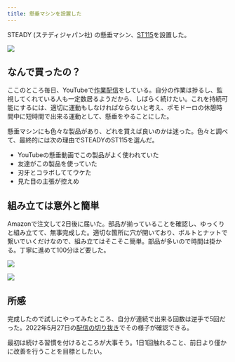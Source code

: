 ```yaml
---
title: 懸垂マシンを設置した
---
```

STEADY (ステディジャパン社) の懸垂マシン、[ST115](https://www.amazon.co.jp/dp/B09K3QQBKH)を設置した。

![](https://lh3.googleusercontent.com/docs/AG8NV2aEB3fHK70YiLhl6BBYcqzlQ2a78PekrHgrEaLZbklpJl2uinHEepmbN78C6UKmc5fbza4Cx-z7O-qWpzuQKWH2F3iIHaf-O-jaMwBKo3SzO1uUmCuJ0hOGhmxhwiyi3WD-vMFvlBTDbuzAUbPq2RsBLFEGQCNXk398xq-zRSTr5yCuzqEe-kFzWkSxweeRoV5qJdAi7Q_W9ncqC9AA2Wxb9uzT8pTafFYg_N4vIAKnQNgCnEZwXc19Arpj0-MffJcpjBuGQBkWPY2gEVKY-orNE2JKwzwXmPf6nakOzOD9RqI5Bcp690O7NPER4X5cRFDRXIIVCvo1mpTuJ9EXprS-hk8gWmTpcxxRwy92N-uAndevbRfDAlYUrn_DfgxuY8xelaKjNKelBQ16ZpmyxwEYNKaucDDKfq4ZTq96yrtlRY6JnVoAYAtbOl9G3d3O2pXXh6pT_Gf6sbWkwvKM0dUY2jUfmPV2JomzBlvKUN3vcXbzDC7xX6iw60uIu5BJeKMICN5BxWU-ErhdRRwBRoRs-mt6h4p0MuT1Hyjnq2-Il9GCuBKH64xfAJ_L5i-LzSA0e3W_yutV-79m7z_HfZYN2TWqxe1ceQOvAW94vveKDOZqdl5jN0Ylfyhc1DogFfwNGwsg_Q_dW5l_mfrf2yuJT0AwIFyNCXOBGOKw0l1fDzFGYugV2doH3ax6DJeg_fR-wcxK62fQUuBwwGJlJq87IPLMtvvyDzx_ylOSwiEs3VmfxFec5KY8j_EiG_npstUiB-S5NpMNHejTEuDAyjwPYRISaoF86ZW6eH8KSq3YHwKy2VZmQip2x2niZBwXr3S-Ve3xKbqOuiE30hNLAOjV-pLtNlpbP1BQU6ohhTU31XHX_lAR5qjFsVzJue8DIR-qk9D0VL-gvUmXha8nGS3jomChx8Ss-y6EjBoBPMOMs3JlN7K-zF2GXwR-SPkdBJHJQoVX9TL5ECQO-egsncWlorXkHGNjFUj8T3RUfJeKO6XHAwZ3_QNgEI53WsF1VZG-gfntaUmrFHov8dp4TWZy7TowJC_l6SORJ1YJ8a6eohStkkzp8HGDDxZvFkqDJ7Ur31dlEu6NZhIDryC9XoFrqbHNmDe9DU63LY8AUcowWoo3tnKrkQOTTW1SALZDgpLNEpYhqIUxd0foPzp23Tt5RoA7auoMsioRk69d63d1bVRQCyDEi-sHGjqeDbDzW68dsGerVAv8fJdqXdXtXZv1er0mw65P4CIIE1xd7mIVSEzk)

なんで買ったの？
--------

ここのところ毎日、YouTubeで[作業配信](https://www.youtube.com/c/r7kamura)をしている。自分の作業は捗るし、監視してくれている人も一定数居るようだから、しばらく続けたい。これを持続可能にするには、適切に運動もしなければならないと考え、ポモドーロの休憩時間中に短時間で出来る運動として、懸垂をやることにした。

懸垂マシンにも色々な製品があり、どれを買えば良いのかは迷った。色々と調べて、最終的には次の理由でSTEADYのST115を選んだ。

*   YouTubeの懸垂動画でこの製品がよく使われていた
*   友達がこの製品を使っていた
*   刃牙とコラボしててウケた
*   見た目の主張が控えめ

組み立ては意外と簡単
----------

Amazonで注文して2日後に届いた。部品が揃っていることを確認し、ゆっくりと組み立てて、無事完成した。適切な箇所に穴が開いており、ボルトとナットで繋いでいくだけなので、組み立てはそこそこ簡単。部品が多いので時間は掛かる。丁寧に進めて100分ほど要した。

![](https://lh3.googleusercontent.com/docs/AG8NV2YBUSUW-DHivnxEJtypMqIzgGqBZgBQpoy1ae_pDn0uNzbXPXsVUnlsDJXj-VIG0IER0D0Xqplc2L7Rn9Y8qyqPqt7CeDEaUstHxdSQ1FDK7ux6w4w1QhPE_pBy4pPmNR-_3zfXbzMVwVGJhxBWc4WQcPQKDevpXbtG4pOvIuDKykSBfOIlIVxLHnZRbaH7tO-XQwbpGV6hgpFMmYF55Egt5B87NY8pvOt3E1jkKtBYtFVS6zk3oK1eLB6TbscOo2aRhOzQi5yxZ_43SzI3woye27pyvfWGrY29x9GoV8mBeXUL93oEm5GdOQAiBNlTBZOfmtj7Sq13kD-QThywtaYFtPNsVwjRcnIBhnCPr6D3NLMdDdewThD4DKLi2D0rZepvoQhe52wtq2UmaxFYBIdKHA8W5BG5qeE7ouGuZXSrc4BE2rPRbAnjEpe5aH8JHpMLdGsIRM-DWyUlXAJjqZ0xUvNZ2y77vsXoX_QJTYEeI3WDiRtc5oPQjies4ay5ju5yjBwuJ9MBlzGsrMtQ0qegOhtR_dQk0ie1B99DeIAhexi_zCLhT2PmfO1WghPTzB_tz6Wl-QJbOwOq_Ds5wXDhDZv6LPtH6WfvKzcjD-EhV2PUXKySSaVjzCDJUOHappUSLOEQ5hybsJ80s5us4mf9RrzHz4tGSN_Nz_d1lC9iuBP1qRVW5XwSBmxOhj-_tszuMoggtLpz_GAE1Styc8hd5XGYVk0TQqF-Ew40sDWuCxQifLYjaybVOhT0ZmtJckxjnIu5757VMMCQsG6dTw5ETAwSm1_KJi24XmjbTWK9tNrOLXhN9umrLgTQrJBzbm1qrPmSGCZvLJNJ3i6j62jPGde-SE3SA-JZKo3aayp52NodRVoOelCNw7Yci46cSq7HeO0wxjJjlDuKcJy7vYE6miRuld42Xx-kK_NupwZXeZcwPNVpWbaDIhz9C7UD8Cu2g5pwpBs35a8-jhXxdx2UxcvTY7YkhVKGoD1by7NbexNav4OUIyoAUmB2SP8j-7hH8o2yNcqlJ4o8ZKUNt_FTCiWh0qaLrcmr_iNXiw40lc1t4wbtenM85riSyf1DdLu9VM_xxW5r8aIItSlfsqWq7EKpYUb5CMFVeRqGZth-hCe-d7q5cMuJ2DdX6K_8n__KmG6hhlQcnUIwG_Wqsh8ESLbwIFbr_F8RUZOsDHItoXsvCVeYaiWQCbNrfYmEGKQ8qSw3OSSWxnZcWVkw8lSlcH6Gze-hLoG-7Uk3b8JqtSp8)

![](https://lh3.googleusercontent.com/docs/AG8NV2bRtzVumwLkUl9ke8105HcL9dwoGnLgkZ863mDY1YjSp-fCjJ7TTLagkW2i52bl7Gem6uSLlyYjQSR0KmbtGtIvFmd-Fzl7FxNnWMyzJ-2ByXEsWRcujeSDpn7cOH8OGDF4hLX9ys1JncMspZxPWD1RrIXi1B-DUDI5A3PjJV-KaFh-Bjpw8qN5isYA1AJ1dYhF9em3y3w0MszaElXZ3Nf7Xmp8qvzHxhbTm6-w5gudYA3nkq6Wl68rFh2M1BJ-sVyAkC43mE3KwChK3z5BqPMayAPAxtWCZ5Ni-RNqgK1LciL_7v0cLMnsvlWKNTSlNK27ZH7PdwOM9sFXJd2OQuO4OeKfhiyb9qgilRzELlzc-cmkw9-0UP6TJLpzfWCWuS32pG2P3gS1OcxnolRV9O-rMTY0sxFAnPEyK8uM8fClltHhF8KyX77Yg98COTCnSL55txRSDYntD0VJCPh-W00PMhoGybBlCX5zSBLA4BoJ0bmKAlCgCReWTE-69wu9GBVRhT7axJzZRP5iFrFvd4rFIN7R6xTqsCsSzfKQ6wXJtVnGf3ojAHVEDPsyN1NvPsLLME1OgOxHJ2dSGNSwhL5DvkDa5RtPZwRiTlpCHAT0SpqBDxxZ7MHmNdhQ6yEFJX-T-CJ1-GT0fhpp7dVeECCKbYgj8A-ACdHptGPjJ4vqEsWBbNjonEesHfF9Hb2c2pEvlyo3gxHDtwFO3mdh5zEOJFeOrEUsHo7PCqI1d1OAwhf4WTvgH4P4cPNpBGTWHskcsnsTGFLzz2wgKneQaJEnTxu5AsWf60DwQqsakV2_N0FO0xHxRKY-L-Jy57kol4ddPoK1afixAE6UCzAGwGxEM5QRdGHmgQJ8GbDeFRWmRBDH7caI-2y-3DEtuICoNHo88_RhP27ZMR__df6Ii58rUZcmqWQ2EaL87adMssI1Eb6vPVTIo2Nd8Ixp1U32Y5hmoLYMtrss3-siauVHbmOLsIWkvIqwt0sbtLdclT1HXgfKdg5OIcTNBVYoW8YNjh2OVTxJUY1SCjPur-G0FEdI0hFCVjEGyWlkIn_LYHPTKEdmzxEmor6yc6D_V5cE_nRWiKaeyujgRZfbkGzmfoNAp0b5Onv4g8KHZ8LDCwfnuJQk_QYOPMeCxbmRhTWHZYh2zC7C6sCcShCBW6ZsLdcW5GFPFcv7ofoQFJ7incLXX5X1E0sueGmJbOLddexPxb8DwPr6TweRnnbO0Ofos0ci3RRLdFMBxs-95XmjdR-pr3uC)

所感
--

完成したので試しにやってみたところ、自分が連続で出来る回数は逆手で5回だった。2022年5月27日の[配信の切り抜き](https://www.youtube.com/clip/Ugkxy2NXpdlfZF0kT9s-MoCOrbB1wpWEryK9)でその様子が確認できる。

最初は続ける習慣を付けるところが大事そう。1日1回触れること、前日より僅かに改善を行うことを目標としたい。
